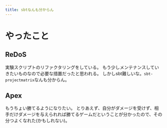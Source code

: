 ```yaml
---
title: sbtなんも分からん
---
```


# やったこと

## ReDoS

実験スクリプトのリファクタリングをしている。
もう少しメンテナンスしていきたいものなので必要な措置だったと思われる。
しかしsbt難しいな。`sbt-projectmatrix`なんも分からん。

## Apex

もうちょい勝てるようになりたい。
とりあえず、自分がダメージを受けず、相手だけダメージを与えられれば勝てるゲームだということが分かったので、その分つよくなれた(かもしれない)。
